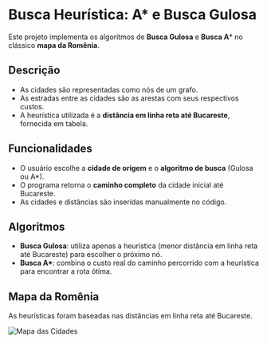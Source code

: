 # Busca Heurística: A* e Busca Gulosa  

Este projeto implementa os algoritmos de **Busca Gulosa** e **Busca A*** no clássico **mapa da Romênia**.  

## Descrição  
- As cidades são representadas como nós de um grafo.  
- As estradas entre as cidades são as arestas com seus respectivos custos.  
- A heurística utilizada é a **distância em linha reta até Bucareste**, fornecida em tabela.  

## Funcionalidades  
- O usuário escolhe a **cidade de origem** e o **algoritmo de busca** (Gulosa ou A*).  
- O programa retorna o **caminho completo** da cidade inicial até Bucareste.  
- As cidades e distâncias são inseridas manualmente no código.  

## Algoritmos  
- **Busca Gulosa**: utiliza apenas a heurística (menor distância em linha reta até Bucareste) para escolher o próximo nó.  
- **Busca A\***: combina o custo real do caminho percorrido com a heurística para encontrar a rota ótima.  

## Mapa da Romênia  
As heurísticas foram baseadas nas distâncias em linha reta até Bucareste.  

![Mapa das Cidades](./Mapa.png)  
